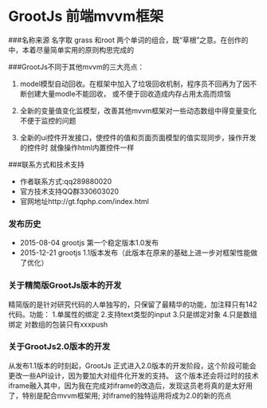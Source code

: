 GrootJs 前端mvvm框架
=======
###名称来源
名字取 grass 和root 两个单词的组合，既“草根”之意。在创作的中，本着尽量简单实用的原则构思完成的
  
###GrootJs不同于其他mvvm的三大亮点：

1. model模型自动回收。在框架中加入了垃圾回收机制，程序员不回再为了因不断创建大量modle不能回收，
  或不便于回收造成内存占用太高而烦恼

2. 全新的变量值变化监模型，改善其他mvvm框架对一些动态数组中得变量变化不便于监控的问题

3. 全新的ui控件开发接口，使控件的值和页面页面模型的值实现同步，操作开发的控件时 就像操作html内置控件一样

###联系方式和技术支持

+ 作者联系方式:qq289880020
+ 官方技术支持QQ群330603020
+ 官网地址http://gt.fqphp.com/index.html

### 发布历史
+ 2015-08-04  grootjs 第一个稳定版本1.0发布
+ 2015-12-21  grootjs 1.1版本发布（此版本在原来的基础上进一步对框架性能做了优化）

### 关于精简版GrootJs版本的开发
精简版的是针对研究代码的人单独写的，只保留了最精华的功能，加注释只有142代码。功能：
1.单属性的绑定
2.支持text类型的input
3.只是绑定对象
4.只是数组绑定 对数组的包装只有xxxpush


### 关于GrootJs2.0版本的开发
从发布1.1版本的时刻起，GrootJs 正式进入2.0版本的开发阶段，这个阶段可能会更改一些API设计，因为要加大对组件化开发的支持。
这个版本还会将过时的技术iframe融入其中，因为我在完成对iframe的改造后，发现这员老将真的是太好用了，特别是配合mvvm框架用;
对iframe的独特运用将成为2.0的新的亮点
